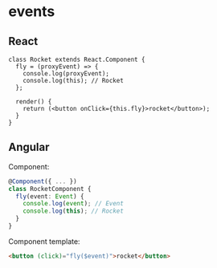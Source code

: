 # events

## React

```tsx
class Rocket extends React.Component {
  fly = (proxyEvent) => {
    console.log(proxyEvent);
    console.log(this); // Rocket
  };

  render() {
    return (<button onClick={this.fly}>rocket</button>);
  }
}
```

## Angular

Component:
```ts
@Component({ ... })
class RocketComponent {
  fly(event: Event) {
    console.log(event); // Event
    console.log(this); // Rocket
  }
}
```

Component template:
```html
<button (click)="fly($event)">rocket</button>
```

